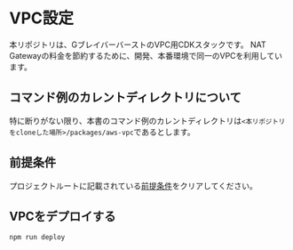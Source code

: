 # VPC設定

本リポジトリは、GブレイバーバーストのVPC用CDKスタックです。
NAT Gatewayの料金を節約するために、開発、本番環境で同一のVPCを利用しています。
## コマンド例のカレントディレクトリについて
特に断りがない限り、本書のコマンド例のカレントディレクトリは```<本リポジトリをcloneした場所>/packages/aws-vpc```であるとします。
## 前提条件
プロジェクトルートに記載されている[前提条件](../../Readme.md#pre-required)をクリアしてください。

<a id="deploy-command"></a>
## VPCをデプロイする
```shell
npm run deploy
```